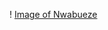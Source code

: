 ! [Image of Nwabueze](https://repository-images.githubusercontent.com/136195276/40cbd080-586d-11ea-94a3-6ca7934240ad)
